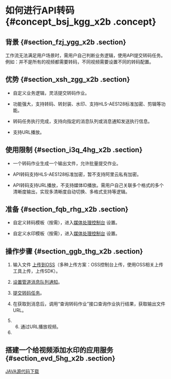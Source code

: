 # 如何进行API转码 {#concept_bsj_kgg_x2b .concept}

## 背景 {#section_fzj_ygg_x2b .section}

工作流无法满足用户场景时，需用户自己判断业务逻辑，使用API提交转码任务。例如：并不是所有的视频都需要转码，不同视频需要设置不同的转码配置。

## 优势 {#section_xsh_zgg_x2b .section}

-   自定义业务逻辑，灵活提交转码作业。

-   功能强大，支持转码、转封装、水印、支持HLS-AES128标准加密、剪辑等功能。

-   转码任务执行完成，支持向指定的消息队列或消息通知发送执行信息。

-   支持URL播放。


## 使用限制 {#section_i3q_4hg_x2b .section}

-   一个转码作业生成一个输出文件，允许批量提交作业。

-   API转码支持HLS-AES128标准加密，暂不支持阿里云私有加密。

-   API转码支持URL播放，不支持媒体ID播放。需用户自己关联多个格式的多个清晰度输出，实现多清晰度自动切换、多格式支持等逻辑。


## 准备 {#section_fqb_rhg_x2b .section}

-   自定义转码模板（按需），进入[媒体处理控制台](https://mts.console.aliyun.com/?spm=a2c4g.11186623.2.4.6f9251fbBWEbgK#/vod/settings/transcode) 设置。

-   自定义水印模板（按需），进入[媒体处理控制台](https://mts.console.aliyun.com/?spm=a2c4g.11186623.2.5.6f9251fbBWEbgK#/vod/settings/transcode) 设置。


## 操作步骤 {#section_ggb_thg_x2b .section}

1.  输入文件 [上传到OSS](intl.zh-CN/最佳实践/如何上传视频.md#)（多种上传方案：OSS控制台上传，使用OSS相关上传工具上传，上传SDK）。

2.  [设置管道消息队列通知](../../../../intl.zh-CN/用户指南/转码消息通知.md#)。

3.  [提交转码任务](../../../../intl.zh-CN/用户指南/提交转码作业.md#)。

4.  在获取到消息后，调用“查询转码作业”接口查询作业执行结果，获取输出文件URL。

5.  6.  通过URL播放视频。

7.  
## 搭建一个给视频添加水印的应用服务 {#section_evd_5hg_x2b .section}

[JAVA源代码下载](http://docs-aliyun.cn-hangzhou.oss.aliyun-inc.com/assets/attach/59368/cn_zh/1505138223690/mts-demo-java.tgz?spm=a2c4g.11186623.2.10.6f9251fbBWEbgK&file=mts-demo-java.tgz)

